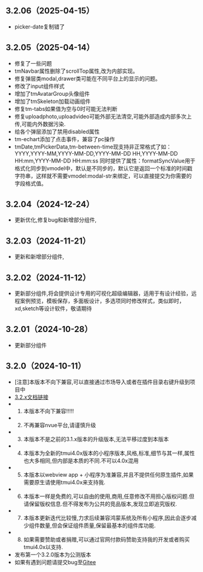 ## 3.2.06（2025-04-15）
* picker-date复制错了
## 3.2.05（2025-04-14）
* 修复了一些问题
* tmNavbar属性删除了scrollTop属性,改为内部实现。
* 修复弹层类modal,drawer类可能在不同平台上的显示的问题。
* 修改了input组件样式
* 增加了tmAvatarGroup头像组件
* 增加了tmSkeleton加载动画组件
* 修复tm-tabs如果值为空与0时可能无法判断
* 修复uploadphoto,uploadvideo可能外部无法清空,可能外部造成内部多次上传,可能内外数据污染.
* 给各个弹层添加了禁用disabled属性
* tm-echart添加了点击事件，兼容了pc操作
* tmDate,tmPickerData,tm-between-time现支持非正常格式了如：YYYY,YYYY-MM,YYYY-MM-DD,YYYY-MM-DD HH,YYYY-MM-DD HH:mm,YYYY-MM-DD HH:mm:ss
同时提供了属性：formatSyncValue用于格式化同步到vmodel中，默认是不同步的，默认它是返回一个标准的时间戳字符串，这样就不需要vmodel:modal-str来绑定，可以直接提交为你需要的字段格式值。
## 3.2.04（2024-12-24）
* 更新优化,修复bug和新增部分组件,
## 3.2.03（2024-11-21）
* 更新和新增部分组件,
## 3.2.02（2024-11-12）
* 更新部分组件,将会提供设计专用的可视化超级编辑器，适用于有设计经验，远程案例预览，模板保存，多面板设计，多选项同时修改样式，类似即时，xd,sketch等设计软件，敬请期待
## 3.2.01（2024-10-28）
* 更新部分组件
## 3.2.0（2024-10-11）
* [注意]本版本不向下兼容,可以直接通过市场导入或者在插件目录右键升级到项目中
* [3.2.x文档链接](https://tmui.design/)
* 1. 本版本不向下兼容!!!!!
* 2. 不再兼容nvue平台,请谨慎升级
* 3. 本版本不是之前的3.1.x版本的升级版本,无法平移过度到本版本
* 4. 本版本为全新的tmui4.0x版本的小程序版本,风格,标准,细节与其一样,属性也大多相同,但内部是本质的不同.不可以4.0x混用
* 5. 本版本以webview app + 小程序为准兼容,并且不提供任何原生插件,如果需要原生请使用tmui4.0x来支持我.
* 6. 本版本一样是免费的,可以自由的使用,商用,任意修改不用担心版权问题.但请保留版权信息.但不得发布为公共的竞品版本,发现立即追究版权.
* 7. 本版本更新迭代比较慢,力求后续兼容鸿蒙系统及所有小程序,因此会逐步减少组件数量,但会保证组件质量,保留最基本的组件库功能.
* 8. 如果需要赞助或者捐赠,可以通过官网付款码赞助支持我的开发或者购买tmui4.0x以支持.
* 发布第一个3.2.0版本为公测版本
* 如果有遇到问题请提交bug至[Gitee](https://gitee.com/LYTB/tm-vuetify-for-vue3)
